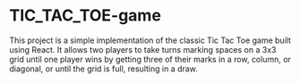 # TIC_TAC_TOE-game
This project is a simple implementation of the classic Tic Tac Toe game built using React. It allows two players to take turns marking spaces on a 3x3 grid until one player wins by getting three of their marks in a row, column, or diagonal, or until the grid is full, resulting in a draw.
